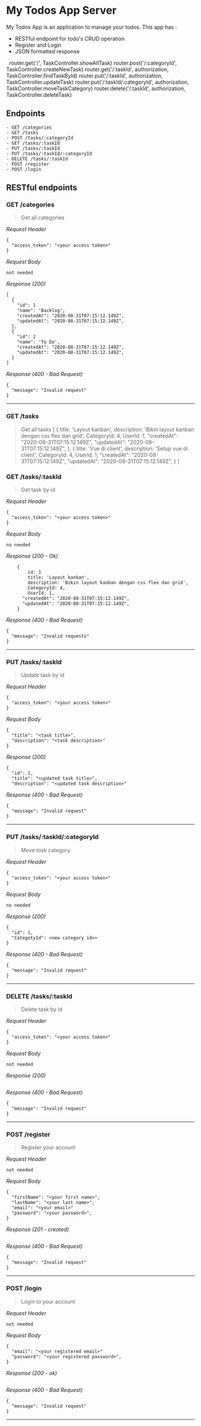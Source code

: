 # My Todos App Server
My Todos App is an application to manage your todos. This app has : 
* RESTful endpoint for todo's CRUD operation
* Register and Login
* JSON formatted response

&nbsp;
router.get('/', TaskController.showAllTask)
router.post('/:categoryId', TaskController.createNewTask)
router.get('/:taskId', authorization, TaskController.findTaskById)
router.put('/:taskId', authorization, TaskController.updateTask)
router.put('/:taskId/:categoryId', authorization, TaskController.moveTaskCategory)
router.delete('/:taskId', authorization, TaskController.deleteTask)

## Endpoints
``` 
- GET /categories
- GET /tasks
- POST /tasks/:categoryId
- GET /tasks/:taskId
- PUT /tasks/:taskId
- PUT /tasks/:taskId/:categoryId
- DELETE /tasks/:taskId
- POST /register
- POST /login
```

## RESTful endpoints
### GET /categories

> Get all categories

_Request Header_
```
{
  "access_token": "<your access token>"
}
```

_Request Body_
```
not needed
```

_Response (200)_
```
[
  {
    "id": 1
    "name": 'Backlog',
    "createdAt": "2020-08-31T07:15:12.149Z",
    "updatedAt": "2020-08-31T07:15:12.149Z",
  },
  {
    "id": 2
    "name": 'To Do',
    "createdAt": "2020-08-31T07:15:12.149Z",
    "updatedAt": "2020-08-31T07:15:12.149Z",
  }
]
```

_Response (400 - Bad Request)_
```
{
  "message": "Invalid request"
}
```
---
### GET /tasks

> Get all tasks
[
    {
        title: 'Layout kanban',
        description: 'Bikin layout kanban dengan css flex dan grid',
        CategoryId: 4,
        UserId: 1,
      "createdAt": "2020-08-31T07:15:12.149Z",
      "updatedAt": "2020-08-31T07:15:12.149Z",
    },
    {
        title: 'Vue di client',
        description: 'Setup vue di client',
        CategoryId: 4,
        UserId: 1,
      "createdAt": "2020-08-31T07:15:12.149Z",
      "updatedAt": "2020-08-31T07:15:12.149Z",
    }
]

### GET /tasks/:taskId

> Get task by id

_Request Header_
```
{
  "access_token": "<your access token>"
}
```

_Request Body_
```
no needed
```

_Response (200 - Ok)_
```
    {
        id: 1
        title: 'Layout kanban',
        description: 'Bikin layout kanban dengan css flex dan grid',
        CategoryId: 4,
        UserId: 1,
      "createdAt": "2020-08-31T07:15:12.149Z",
      "updatedAt": "2020-08-31T07:15:12.149Z",
    }
```

_Response (400 - Bad Request)_
```
{
  "message": "Invalid requests"
}
```

---
### PUT /tasks/:taskId

> Update task by id

_Request Header_
```
{
  "access_token": "<your access token>"
}
```

_Request Body_
```
{
  "title": "<task title>",
  "description": "<task description>"
}
```

_Response (200)_
```
{
  "id": 1,
  "title": "<updated task title>",
  "description": "<updated task description>"

```

_Response (400 - Bad Request)_
```
{
  "message": "Invalid request"
}
```
---
### PUT /tasks/:taskId/:categoryId

> Move tosk category

_Request Header_
```
{
  "access_token": "<your access token>"
}
```

_Request Body_
```
no needed
```

_Response (200)_
```
{
  "id": 1,
  "CategotyId": <new category id>>
}

```

_Response (400 - Bad Request)_
```
{
  "message": "Invalid request"
}
```
---
### DELETE /tasks/:taskId

> Delete task by id

_Request Header_
```
{
  "access_token": "<your access token>"
}
```

_Request Body_
```
not needed
```

_Response (200)_
```

```

_Response (400 - Bad Request)_
```
{
  "message": "Invalid request"
}
```
---
### POST /register

> Register your account

_Request Header_
```
not needed
```

_Request Body_
```
{
  "firstName": "<your first name>",
  "lastName": "<your last name>",
  "email": "<your email>"
  "password": "<your password>",
}
```

_Response (201 - created)_
```

```

_Response (400 - Bad Request)_
```
{
  "message": "Invalid request"
}
```
---
### POST /login

> Login to your account

_Request Header_
```
not needed
```

_Request Body_
```
{
  "email": "<your registered email>"
  "password": "<your registered password>",
}
```

_Response (200 - ok)_
```

```

_Response (400 - Bad Request)_
```
{
  "message": "Invalid request"
}
```
---

